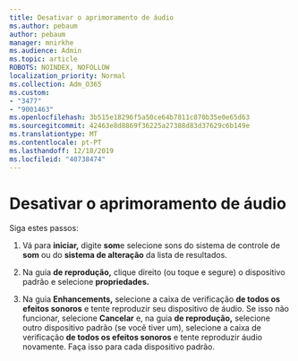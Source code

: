 ```yaml
---
title: Desativar o aprimoramento de áudio
ms.author: pebaum
author: pebaum
manager: mnirkhe
ms.audience: Admin
ms.topic: article
ROBOTS: NOINDEX, NOFOLLOW
localization_priority: Normal
ms.collection: Adm_O365
ms.custom:
- "3477"
- "9001463"
ms.openlocfilehash: 3b515e18296f5a50ce64b7811c870b35e0e65d63
ms.sourcegitcommit: 42463e8d8869f36225a27388d83d37629c6b149e
ms.translationtype: MT
ms.contentlocale: pt-PT
ms.lasthandoff: 12/18/2019
ms.locfileid: "40738474"
---
```

# <a name="turn-off-audio-enhancement"></a>Desativar o aprimoramento de áudio

Siga estes passos:

1. Vá para **iniciar,** digite **som**e selecione sons do sistema de controle de **som** ou do **sistema de alteração** da lista de resultados.

2. Na guia **de reprodução,** clique direito (ou toque e segure) o dispositivo padrão e selecione **propriedades.**

3. Na guia **Enhancements,** selecione a caixa de verificação **de todos os efeitos sonoros** e tente reproduzir seu dispositivo de áudio. Se isso não funcionar, selecione **Cancelar** e, na guia **de reprodução,** selecione outro dispositivo padrão (se você tiver um), selecione a caixa de verificação **de todos os efeitos sonoros** e tente reproduzir áudio novamente. Faça isso para cada dispositivo padrão.
